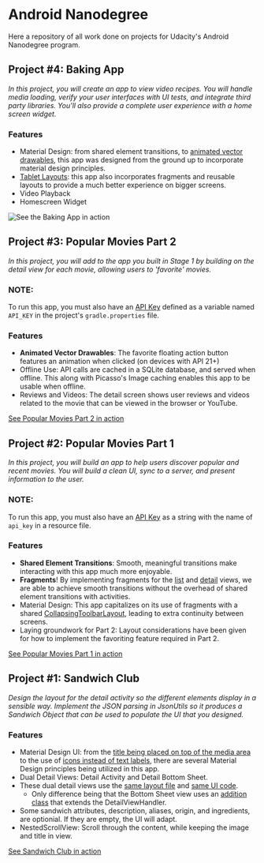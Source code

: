 # Android Nanodegree

Here a repository of all work done on projects for Udacity's Android Nanodegree program.

## Project #4: Baking App
*In this project, you will create an app to view video recipes. You will handle media loading, verify your user interfaces with UI tests, and integrate third party libraries. You'll also provide a complete user experience with a home screen widget.*

### Features
- Material Design: from shared element transitions, to [animated vector drawables](https://github.com/David-Jackson/Android-Nanodegree/raw/master/04-baking-app/images/navigation_avd.gif), this app was designed from the ground up to incorporate material design principles.
- [Tablet Layouts](https://github.com/David-Jackson/Android-Nanodegree/raw/master/04-baking-app/images/device-2018-08-17-165802.png): this app also incorporates fragments and reusable layouts to provide a much better experience on bigger screens.
- Video Playback
- Homescreen Widget

![See the Baking App in action](https://github.com/David-Jackson/Android-Nanodegree/blob/master/04-baking-app/images/device-2018-08-17-163316.gif)

## Project #3: Popular Movies Part 2
*In this project, you will add to the app you built in Stage 1 by building on the detail view for each movie, allowing users to 'favorite' movies.*

### NOTE: 
To run this app, you must also have an [API Key](https://www.themoviedb.org/documentation/api) defined as a variable named `API_KEY` in the project's `gradle.properties` file.

### Features
- **Animated Vector Drawables**: The favorite floating action button features an animation when clicked (on devices with API 21+)
- Offline Use: API calls are cached in a SQLite database, and served when offline. This along with Picasso's Image caching enables this app to be usable when offline.
- Reviews and Videos: The detail screen shows user reviews and videos related to the movie that can be viewed in the browser or YouTube.

[See Popular Movies Part 2 in action](https://github.com/David-Jackson/Android-Nanodegree/blob/master/03-popular-movies-part-2/images/device-2018-05-16-112129.gif)

## Project #2: Popular Movies Part 1
*In this project, you will build an app to help users discover popular and recent movies. You will build a clean UI, sync to a server, and present information to the user.*

### NOTE: 
To run this app, you must also have an [API Key](https://www.themoviedb.org/documentation/api) as a string with the name of `api_key` in a resource file.

### Features
- **Shared Element Transitions**: Smooth, meaningful transitions make interacting with this app much more enjoyable.
- **Fragments**! By implementing fragments for the [list](https://github.com/David-Jackson/Android-Nanodegree/blob/master/02-popular-movies/app/src/main/java/fyi/jackson/drew/popularmovies/fragment/MovieListFragment.java) and [detail](https://github.com/David-Jackson/Android-Nanodegree/blob/master/02-popular-movies/app/src/main/java/fyi/jackson/drew/popularmovies/fragment/MovieDetailFragment.java) views, we are able to achieve smooth transitions without the overhead of shared element transitions with activities.
- Material Design: This app capitalizes on its use of fragments with a shared [CollapsingToolbarLayout](https://github.com/David-Jackson/Android-Nanodegree/raw/master/02-popular-movies/images/device-2018-05-08-170943.png), leading to extra continuity between screens.
- Laying groundwork for Part 2: Layout considerations have been given for how to implement the favoriting feature required in Part 2.

[See Popular Movies Part 1 in action](https://github.com/David-Jackson/Android-Nanodegree/blob/master/02-popular-movies/images/device-2018-05-08-163344.gif)

## Project #1: Sandwich Club
*Design the layout for the detail activity so the different elements display in a sensible way. Implement the JSON parsing in JsonUtils so it produces a Sandwich Object that can be used to populate the UI that you designed.*

### Features
- Material Design UI: from the [title being placed on top of the media area](https://github.com/David-Jackson/Android-Nanodegree/raw/master/01-sandwich-club/images/device-2018-04-25-145254.png) to the use of [icons instead of text labels](https://github.com/David-Jackson/Android-Nanodegree/raw/master/01-sandwich-club/images/device-2018-04-25-145331.png), there are several Material Design principles being utilized in this app.
- Dual Detail Views: Detail Activity and Detail Bottom Sheet.
- These dual detail views use the [same layout file](https://github.com/David-Jackson/Android-Nanodegree/blob/master/01-sandwich-club/app/src/main/res/layout/activity_detail.xml) and [same UI code](https://github.com/David-Jackson/Android-Nanodegree/blob/master/01-sandwich-club/app/src/main/java/com/udacity/sandwichclub/handlers/DetailViewHandler.java).
  - Only difference being that the Bottom Sheet view uses an [addition class](https://github.com/David-Jackson/Android-Nanodegree/blob/master/01-sandwich-club/app/src/main/java/com/udacity/sandwichclub/handlers/BottomSheetHandler.java) that extends the DetailViewHandler.
- Some sandwich attributes, description, aliases, origin, and ingredients, are optionial. If they are empty, the UI will adapt. 
- NestedScrollView: Scroll through the content, while keeping the image and title in view.

[See Sandwich Club in action](https://github.com/David-Jackson/Android-Nanodegree/blob/master/01-sandwich-club/images/device-2018-04-25-143017.gif)
